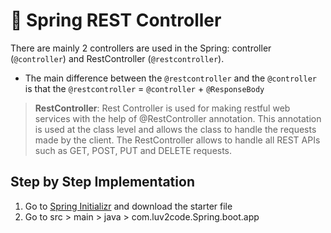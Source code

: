 # 🍖 Spring REST Controller
There are mainly 2 controllers are used in the Spring: controller (`@controller`) and RestController (`@restcontroller`).
- The main difference between the `@restcontroller` and the `@controller` is that the `@restcontroller` = `@controller` + `@ResponseBody`

>**RestController**: Rest Controller is used for making restful web services with the help of @RestController annotation. This annotation is used at the class level and allows the class to handle the requests made by the client. The RestController allows to handle all REST APIs such as GET, POST, PUT and DELETE requests.

## Step by Step Implementation
1. Go to [Spring Initializr](https://start.spring.io/) and download the starter file
2. Go to src > main > java > com.luv2code.Spring.boot.app
